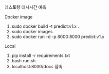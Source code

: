 레스토랑 대시시간 예측

Docker image 
1. sudo docker build -t predict:v1.x .
2. sudo docker images
3. sudo docker run -d -p 8000:8000 predict:v1.x

Local

1. pip install -r requirements.txt
2. bash run.sh
3. localhost:8000/docs 접속
